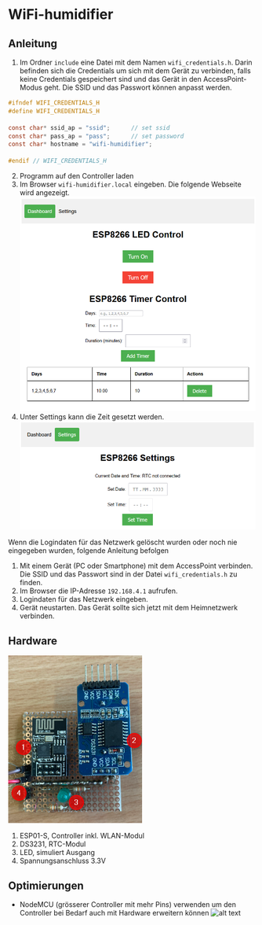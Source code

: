 # WiFi-humidifier

## Anleitung
1. Im Ordner `include` eine Datei mit dem Namen `wifi_credentials.h`. Darin befinden sich die Credentials um sich mit dem Gerät zu verbinden, falls keine Credentials gespeichert sind und das Gerät in den AccessPoint-Modus geht. Die SSID und das Passwort können anpasst werden.
```c
#ifndef WIFI_CREDENTIALS_H
#define WIFI_CREDENTIALS_H

const char* ssid_ap = "ssid";      // set ssid
const char* pass_ap = "pass";      // set password
const char* hostname = "wifi-humidifier";

#endif // WIFI_CREDENTIALS_H
```
2. Programm auf den Controller laden
4. Im Browser `wifi-humidifier.local` eingeben. Die folgende Webseite wird angezeigt.
![alt text](img/dashboard.png)
5. Unter Settings kann die Zeit gesetzt werden.
![alt text](img/settings.png)

Wenn die Logindaten für das Netzwerk gelöscht wurden oder noch nie eingegeben wurden, folgende Anleitung befolgen
1. Mit einem Gerät (PC oder Smartphone) mit dem AccessPoint verbinden. Die SSID und das Passwort sind in der Datei `wifi_credentials.h` zu finden.
2. Im Browser die IP-Adresse `192.168.4.1` aufrufen.
3. Logindaten für das Netzwerk eingeben.
4. Gerät neustarten. Das Gerät sollte sich jetzt mit dem Heimnetzwerk verbinden.

## Hardware
![alt text](img/hardware.png)
1. ESP01-S, Controller inkl. WLAN-Modul
2. DS3231, RTC-Modul
3. LED, simuliert Ausgang
4. Spannungsanschluss 3.3V

## Optimierungen
- NodeMCU (grösserer Controller mit mehr Pins) verwenden um den Controller bei Bedarf auch mit Hardware erweitern können
![alt text](img/nodeMcu.png)